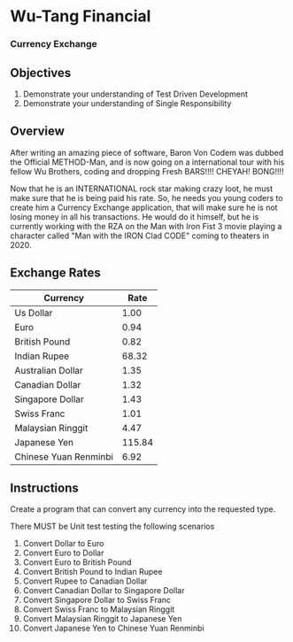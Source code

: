 # Wu-Tang Financial
### Currency Exchange

## Objectives
1. Demonstrate your understanding of Test Driven Development
2. Demonstrate your understanding of Single Responsibility

## Overview
After writing an amazing piece of software, Baron Von Codem was dubbed the Official METHOD-Man, and is now going on a international tour with his fellow Wu Brothers, coding and dropping Fresh BARS!!!! CHEYAH! BONG!!!!

Now that he is an INTERNATIONAL rock star making crazy loot, he must make sure that he is being paid his rate. So, he needs you young coders to create him a Currency Exchange application, that will make sure he is not losing money in all his transactions. He would do it himself, but he is currently working with the RZA on the Man with Iron Fist 3 movie playing a character called "Man with the IRON Clad CODE" coming to theaters in 2020.

## Exchange Rates
| Currency | Rate |
|----------|------|
| Us Dollar| 1.00 |
| Euro 	 | 0.94 |
|British Pound| 			0.82|
|Indian Rupee		|68.32|
| Australian Dollar	|	1.35|
|Canadian Dollar   | 			1.32|
| Singapore Dollar |			1.43|
| Swiss Franc		|		1.01 |
| Malaysian Ringgit |		4.47 |
|Japanese Yen |				115.84|
|Chinese Yuan Renminbi	|6.92|

## Instructions
Create a program that can convert any currency into the requested type.

There MUST be Unit test testing the following scenarios 

1. Convert Dollar to Euro
2. Convert Euro to Dollar
3. Convert Euro to British Pound
4. Convert British Pound to Indian Rupee
5. Convert Rupee to Canadian Dollar
6. Convert Canadian Dollar to Singapore Dollar
7. Convert Singapore Dollar to Swiss Franc
8. Convert Swiss Franc to Malaysian Ringgit
9. Convert Malaysian Ringgit to Japanese Yen
10. Convert Japanese Yen to Chinese Yuan Renminbi
